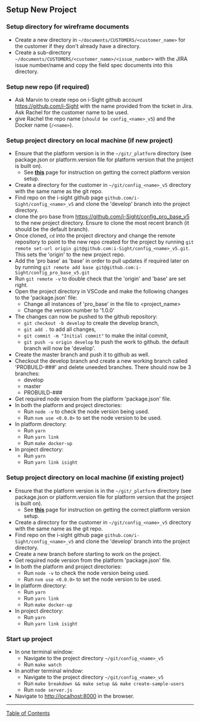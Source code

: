 ## Setup New Project

### Setup directory for wireframe documents
- Create a new directory in `~/documents/CUSTOMERS/<customer_name>` for the customer if they don't already have a directory.
- Create a sub-directory `~/documents/CUSTOMERS/<customer_name>/<issue_number>` with the JIRA issue number/name and copy the field spec documents into this directory.

### Setup new repo (if required)
- Ask Marvin to create repo on i-Sight github account <https://github.com/i-Sight> with the name provided from the ticket in Jira. Ask Rachel for the customer name to be used.
- give Rachel the repo name (`should be config_<name>_v5`) and the Docker name (`/<name>`).

### Setup project directory on local machine (if new project)
- Ensure that the platform version is in the `~/git/_platform` directory (see package.json or platform.version file for platform version that the project is built on).
	- See **[this](./setup_new_platform_locally.md)** page for instruction on getting the correct platform version setup.
- Create a directory for the customer in `~/git/config_<name>_v5` directory with the same name as the git repo.
- Find repo on the i-sight github page `github.com/i-Sight/config_<name>_v5` and clone the 'develop' branch into the project directory.
- clone the pro base from <https://github.com/i-Sight/config_pro_base_v5> to the new project directory. Ensure to clone the most recent branch (it should be the default branch).
- Once cloned, `cd` into the project directory and change the remote repository to point to the new repo created for the project by running `git remote set-url origin git@github.com:i-Sight/config_<name>_v5.git`. This sets the 'origin' to the new project repo.
- Add the 'pro base' as 'base' in order to pull updates if required later on by running `git remote add base git@github.com:i-Sight/config_pro_base_v5.git`
- Run `git remote -v` to double check that the 'origin' and 'base' are set right.
- Open the project directory in VSCode and make the following changes to the 'package.json' file:
	- Change all instances of 'pro_base' in the file to <project_name>
	- Change the version number to '1.0.0'
- The changes can now be pushed to the github repository:
	- `git checkout -b develop` to create the develop branch,
	- `git add .` to add all changes,
	- `git commit -m "Initial commit"` to make the inital commit,
	- `git push -u origin develop` to push the work to github.
	the default branch will now be 'develop'.
- Create the master branch and push it to github as well.
- Checkout the develop branch and create a new working branch called 'PROBUILD-###' and delete uneeded branches. There should now be 3 branches:
	- develop
	- master
	- PROBUILD-###
- Get required node version from the platform 'package.json' file.
- In both the platform and project directories:
	- Run `node -v` to check the node version being used.
	- Run `nvm use <0.0.0>` to set the node version to be used.
- In platform directory:
	- Run `yarn`
	- Run `yarn link`
	- Run `make docker-up`
- In project directory:
	- Run `yarn`
	- Run `yarn link isight`

### Setup project directory on local machine (if existing project)
- Ensure that the platform version is in the `~/git/_platform` directory (see package.json or platform.version file for platform version that the project is built on).
	- See **[this](./setup_new_platform_locally.md)** page for instruction on getting the correct platform version setup.
- Create a directory for the customer in `~/git/config_<name>_v5` directory with the same name as the git repo.
- Find repo on the i-sight github page `github.com/i-Sight/config_<name>_v5` and clone the 'develop' branch into the project directory.
- Create a new branch before starting to work on the project.
- Get required node version from the platform 'package.json' file.
- In both the platform and project directories:
	- Run `node -v` to check the node version being used.
	- Run `nvm use <0.0.0>` to set the node version to be used.
- In platform directory:
	- Run `yarn`
	- Run `yarn link`
	- Run `make docker-up`
- In project directory:
	- Run `yarn`
	- Run `yarn link isight`

### Start up project
- In one terminal window:
	- Navigate to the project directory `~/git/config_<name>_v5`
	- Run `make watch`
- In another terminal window:
	- Navigate to the project directory `~/git/config_<name>_v5`
	- Run `make breakdown && make setup && make create-sample-users`
	- Run `node server.js`
- Navigate to <http://localhost:8000> in the browser.


***
[Table of Contents](../README.md)